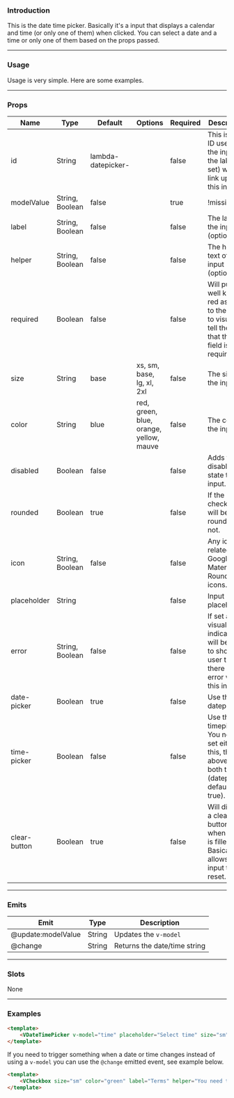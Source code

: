 ### Introduction
This is the date time picker. Basically it's a input that displays a calendar and time (or only one of them) when clicked. You can select a date and a time or only one of them based on the props passed.

---

### Usage
Usage is very simple. Here are some examples.

---

### Props

| Name         	| Type            	| Default                    	| Options                                 	| Required 	| Description                                                                                                	|
|--------------	|-----------------	|----------------------------	|-----------------------------------------	|----------	|------------------------------------------------------------------------------------------------------------	|
| id           	| String          	| lambda-datepicker-<random> 	|                                         	| false    	| This is the ID used for the input so the label (if set) would link up to this input.                       	|
| modelValue   	| String, Boolean 	| false                      	|                                         	| true     	| !missing                                                                                                   	|
| label        	| String, Boolean 	| false                      	|                                         	| false    	| The label of the input (optional).                                                                         	|
| helper       	| String, Boolean 	| false                      	|                                         	| false    	| The helper text of the input (optional).                                                                   	|
| required     	| Boolean         	| false                      	|                                         	| false    	| Will put the well known red asterix to the label to visually tell the user that this field is required.    	|
| size         	| String          	| base                       	| xs, sm, base, lg, xl, 2xl               	| false    	| The size of the input.                                                                                     	|
| color        	| String          	| blue                       	| red, green, blue, orange, yellow, mauve 	| false    	| The color of the input.                                                                                    	|
| disabled     	| Boolean         	| false                      	|                                         	| false    	| Adds the disabled state to the input.                                                                      	|
| rounded      	| Boolean         	| true                       	|                                         	| false    	| If the checkbox will be rounded or not.                                                                    	|
| icon         	| String, Boolean 	| false                      	|                                         	| false    	| Any icon related to Google Material Rounded icons.                                                         	|
| placeholder  	| String          	|                            	|                                         	| false    	| Input placeholder.                                                                                         	|
| error        	| String, Boolean 	| false                      	|                                         	| false    	| If set a visual indicator will be set to show the user that there is an error with this input.             	|
| date-picker  	| Boolean         	| true                       	|                                         	| false    	| Use the datepicker.                                                                                        	|
| time-picker  	| Boolean         	| false                      	|                                         	| false    	| Use the timepicker. You need to set either this, the above, or both to true (datepicker defaults to true). 	|
| clear-button 	| Boolean         	| true                       	|                                         	| false    	| Will display a clear button when input is filled. Basically allows the input to be reset.                  	|
---

### Emits

| Emit   | Type    | Description                       |
|--------|---------|-----------------------------------|
| @update:modelValue | String | Updates the `v-model` |
| @change | String | Returns the date/time string |


---

### Slots
None

---

### Examples

```html
<template>
	<VDateTimePicker v-model="time" placeholder="Select time" size="sm" time-picker :date-picker="false" required />
</template>
```

If you need to trigger something when a date or time changes instead of using a `v-model` you can use the `@change` emitted event, see example below.

```html
<template>
	<VCheckbox size="sm" color="green" label="Terms" helper="You need to accept the terms to continue." @change="alert('The box changed state!')" />
</template>
```
